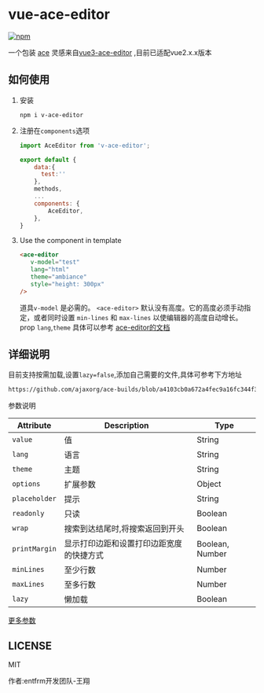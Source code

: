 vue-ace-editor
====================
[![npm](https://img.shields.io/npm/v/v-ace-editor.svg)](https://www.npmjs.com/package/v-ace-editor)

一个包装 [ace](https://ace.c9.io/) 灵感来自[vue3-ace-editor](https://github.com/CarterLi/vue3-ace-editor) ,目前已适配vue2.x.x版本

## 如何使用

1. 安装

    ```shell
    npm i v-ace-editor
    ```

2. 注册在`components`选项

    ```js
    import AceEditor from 'v-ace-editor';

    export default {
        data:{
          test:''
        },
        methods,
        ...
        components: {
            AceEditor,
        },
    }
    ```

3. Use the component in template

    ```html
    <ace-editor
       v-model="test"
       lang="html"
       theme="ambiance"
       style="height: 300px"
    />
    ```

    道具`v-model` 是必需的。 `<ace-editor>` 默认没有高度。它的高度必须手动指定，或者同时设置 `min-lines` 和 `max-lines` 以使编辑器的高度自动增长。
    prop `lang`,`theme` 具体可以参考 [ace-editor的文档](https://github.com/ajaxorg/ace)


## 详细说明
目前支持按需加载,设置`lazy=false`,添加自己需要的文件,具体可参考下方地址
```html
https://github.com/ajaxorg/ace-builds/blob/a4103cb0a672a4fec9a16fc344f3116b51d6bcda/webpack-resolver.js
```
参数说明

| Attribute             | Description                                               | Type                                               
| --------------------- | --------------------------------------------------------- | --------------------------------------------------------- 
| `value`       | 值               | String      
| `lang`        | 语言            | String    
| `theme`     | 主题              | String    
| `options`     | 扩展参数       | Object     
| `placeholder`   | 提示             | String  
| `readonly` | 只读         | Boolean     
| `wrap`      | 搜索到达结尾时,将搜索返回到开头      | Boolean     
| `printMargin` | 显示打印边距和设置打印边距宽度的快捷方式 | Boolean, Number   
| `minLines`    | 至少行数   | Number                                                     |
| `maxLines`    | 至多行数    | Number                                                    |
| `lazy`    | 懒加载   | Boolean                                                     |
[更多参数](https://github.com/ajaxorg/ace/wiki/Configuring-Ace)


## LICENSE

MIT


作者:entfrm开发团队-王翔

